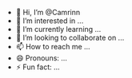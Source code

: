 - 👋 Hi, I’m @Camrinn
- 👀 I’m interested in ...
- 🌱 I’m currently learning ...
- 💞️ I’m looking to collaborate on ...
- 📫 How to reach me ...
- 😄 Pronouns: ...
- ⚡ Fun fact: ...

<!---
Camrinn/Camrinn is a ✨ special ✨ repository because its `README.md` (this file) appears on your GitHub profile.
You can click the Preview link to take a look at your changes.
--->

